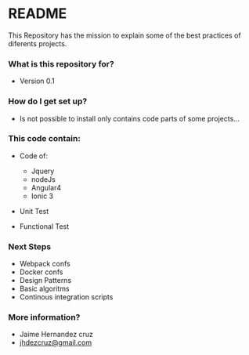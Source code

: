 # README #

This Repository has the mission to explain some of the best practices of diferents projects.

### What is this repository for? ###

* Version 0.1

### How do I get set up? ###

* Is not possible to install only contains code parts of some projects...

### This code contain: ###

* Code of: 
	* Jquery
	* nodeJs
	* Angular4
	* Ionic 3

* Unit Test
* Functional Test

### Next Steps ###
* Webpack confs
* Docker confs
* Design Patterns
* Basic algoritms
* Continous integration scripts

### More information? ###

* Jaime Hernandez cruz
* jhdezcruz@gmail.com